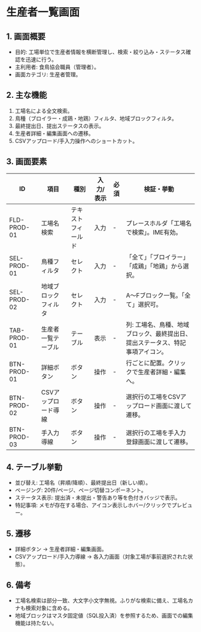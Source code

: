 # 生産者一覧画面

## 1. 画面概要
- 目的: 工場単位で生産者情報を横断管理し、検索・絞り込み・ステータス確認を迅速に行う。
- 主利用者: 食鳥協会職員（管理者）。
- 画面カテゴリ: 生産者管理。

## 2. 主な機能
1. 工場名による全文検索。
2. 鳥種（ブロイラー・成鶏・地鶏）フィルタ、地域ブロックフィルタ。
3. 最終提出日、提出ステータスの表示。
4. 生産者詳細・編集画面への遷移。
5. CSVアップロード/手入力操作へのショートカット。

## 3. 画面要素
| ID | 項目 | 種別 | 入力/表示 | 必須 | 検証・挙動 |
| --- | --- | --- | --- | --- | --- |
| FLD-PROD-01 | 工場名検索 | テキストフィールド | 入力 | - | プレースホルダ「工場名で検索」。IME有効。 |
| SEL-PROD-01 | 鳥種フィルタ | セレクト | 入力 | - | 「全て」「ブロイラー」「成鶏」「地鶏」から選択。 |
| SEL-PROD-02 | 地域ブロックフィルタ | セレクト | 入力 | - | A〜Fブロック一覧。「全て」選択可。 |
| TAB-PROD-01 | 生産者一覧テーブル | テーブル | 表示 | - | 列: 工場名、鳥種、地域ブロック、最終提出日、提出ステータス、特記事項アイコン。 |
| BTN-PROD-01 | 詳細ボタン | ボタン | 操作 | - | 行ごとに配置。クリックで生産者詳細・編集へ。 |
| BTN-PROD-02 | CSVアップロード導線 | ボタン | 操作 | - | 選択行の工場をCSVアップロード画面に渡して遷移。 |
| BTN-PROD-03 | 手入力導線 | ボタン | 操作 | - | 選択行の工場を手入力登録画面に渡して遷移。 |

## 4. テーブル挙動
- 並び替え: 工場名（昇順/降順）、最終提出日（新しい順）。
- ページング: 20件/ページ、ページ切替コンポーネント。
- ステータス表示: 提出済・未提出・警告あり等を色付きバッジで表示。
- 特記事項: メモが存在する場合、アイコン表示しホバー/クリックでプレビュー。

## 5. 遷移
- 詳細ボタン → 生産者詳細・編集画面。
- CSVアップロード/手入力導線 → 各入力画面（対象工場が事前選択された状態）。

## 6. 備考
- 工場名検索は部分一致、大文字小文字無視。ふりがな検索に備え、工場名カナも検索対象に含める。
- 地域ブロックはマスタ固定値（SQL投入済）を参照するため、画面での編集機能は持たない。
